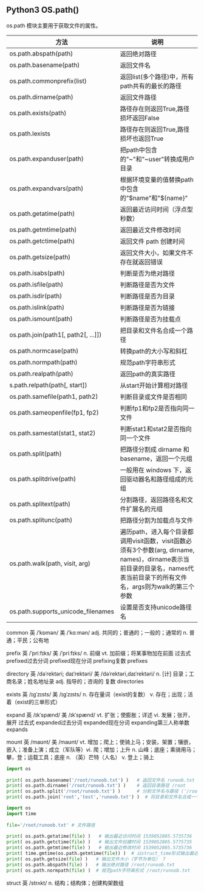 ## Python3 OS.path()

os.path 模块主要用于获取文件的属性。

| 方法 | 说明 | 
| --- | --- | 
| os.path.abspath(path) | 返回绝对路径 |
| os.path.basename(path) | 返回文件名 |
| os.path.commonprefix(list) | 返回list(多个路径)中，所有path共有的最长的路径 |
| os.path.dirname(path) | 返回文件路径 |
| os.path.exists(path) | 路径存在则返回True,路径损坏返回False |
| os.path.lexists | 路径存在则返回True,路径损坏也返回True |
| os.path.expanduser(path) | 把path中包含的"~"和"~user"转换成用户目录 |
| os.path.expandvars(path) | 根据环境变量的值替换path中包含的"$name"和"${name}" |
| os.path.getatime(path) | 返回最近访问时间（浮点型秒数） |
| os.path.getmtime(path) | 返回最近文件修改时间 |
| os.path.getctime(path) | 返回文件 path 创建时间 |
| os.path.getsize(path) | 返回文件大小，如果文件不存在就返回错误 |
| os.path.isabs(path) | 判断是否为绝对路径 |
| os.path.isfile(path) | 判断路径是否为文件 |
| os.path.isdir(path) | 判断路径是否为目录 |
| os.path.islink(path) | 判断路径是否为链接 |
| os.path.ismount(path) | 判断路径是否为挂载点 |
| os.path.join(path1[, path2[, ...]]) | 把目录和文件名合成一个路径 |
| os.path.normcase(path) | 转换path的大小写和斜杠 |
| os.path.normpath(path) | 规范path字符串形式 |
| os.path.realpath(path) | 返回path的真实路径|
| s.path.relpath(path[, start]) | 从start开始计算相对路径 |
| os.path.samefile(path1, path2) | 判断目录或文件是否相同 |
| os.path.sameopenfile(fp1, fp2) | 判断fp1和fp2是否指向同一文件 |
| os.path.samestat(stat1, stat2) | 判断stat1和stat2是否指向同一个文件 |
| os.path.split(path) | 把路径分割成 dirname 和 basename，返回一个元组 |
| os.path.splitdrive(path) | 一般用在 windows 下，返回驱动器名和路径组成的元组 |
| os.path.splitext(path) | 分割路径，返回路径名和文件扩展名的元组 |
| os.path.splitunc(path) | 把路径分割为加载点与文件 |
| os.path.walk(path, visit, arg) | 遍历path，进入每个目录都调用visit函数，visit函数必须有3个参数(arg, dirname, names)，dirname表示当前目录的目录名，names代表当前目录下的所有文件名，args则为walk的第三个参数 |
| os.path.supports_unicode_filenames | 设置是否支持unicode路径名 |


common 英 /ˈkɒmən/  美 /ˈkɑːmən/ adj. 共同的；普通的；一般的；通常的 n. 普通；平民；公有地

prefix 英 /ˈpriːfɪks/  美 /ˈpriːfɪks/  n. 前缀 vt. 加前缀；将某事物加在前面 过去式 prefixed过去分词 prefixed现在分词 prefixing复数 prefixes

directory 英 /dəˈrektəri; daɪˈrektəri/  美 /dəˈrektəri,daɪˈrektəri/  n. [计] 目录；工商名录；姓名地址录 adj. 指导的；咨询的 复数 directories

exists 英 /ɪɡˈzɪsts/  美 /ɪɡˈzɪsts/ n. 存在量词（exist的复数） v. 存在；出现；活着（exist的三单形式）

expand 英 /ɪkˈspænd/  美 /ɪkˈspænd/ vt. 扩张；使膨胀；详述 vi. 发展；张开，展开 过去式 expanded过去分词 expanded现在分词 expanding第三人称单数 expands

mount 英 /maʊnt/  美 /maʊnt/ vt. 增加；爬上；使骑上马；安装，架置；镶嵌，嵌入；准备上演；成立（军队等）vi. 爬；增加；上升 n. 山峰；底座；乘骑用马；攀，登；运载工具；底座 n. （英）芒特（人名） v. 登上；骑上

```python
import os
 
print( os.path.basename('/root/runoob.txt') )   # 返回文件名 runoob.txt
print( os.path.dirname('/root/runoob.txt') )    # 返回目录路径 /root
print( os.path.split('/root/runoob.txt') )      # 分割文件名与路径 ('/root', 'runoob.txt')
print( os.path.join('root','test','runoob.txt') )  # 将目录和文件名合成一个路径 root/test/runoob.txt
```

```python
import os
import time
 
file='/root/runoob.txt' # 文件路径
 
print( os.path.getatime(file) )   # 输出最近访问时间 1539052805.5735736
print( os.path.getctime(file) )   # 输出文件创建时间 1539052805.5775735
print( os.path.getmtime(file) )   # 输出最近修改时间 1539052805.5735736
print( time.gmtime(os.path.getmtime(file)) )  # 以struct_time形式输出最近修改时间  time.struct_time(tm_year=2018, tm_mon=10, tm_mday=9, tm_hour=2, tm_min=40, tm_sec=5, tm_wday=1, tm_yday=282, tm_isdst=0)
print( os.path.getsize(file) )   # 输出文件大小（字节为单位） 7
print( os.path.abspath(file) )   # 输出绝对路径 /root/runoob.txt
print( os.path.normpath(file) )  # 规范path字符串形式 /root/runoob.txt
```

struct 英 /strʌkt/ n. 结构；结构体；创建构架数组
